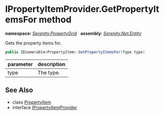 # IPropertyItemProvider.GetPropertyItemsFor method
**namespace:** *[Serenity.PropertyGrid](../../README.md#serenity.propertygrid-namespace)*   **assembly**: *[Serenity.Net.Entity](../../README.md)*

Gets the property items for.

```csharp
public IEnumerable<PropertyItem> GetPropertyItemsFor(Type type)
```

| parameter | description |
| --- | --- |
| type | The type. |

## See Also

* class [PropertyItem](../Serenity.Net.Core/../../Serenity.ComponentModel/PropertyItem.md)
* interface [IPropertyItemProvider](../IPropertyItemProvider.md)
